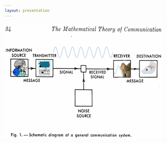 ```yaml
---
layout: presentation
---
```


[![](assets/img/arduino-speaker-transmitter.png)](human-robot-arduino-speaker)
